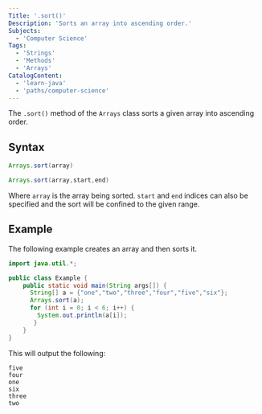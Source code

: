 ```yaml
---
Title: '.sort()'
Description: 'Sorts an array into ascending order.'
Subjects:
  - 'Computer Science'
Tags:
  - 'Strings'
  - 'Methods'
  - 'Arrays'
CatalogContent:
  - 'learn-java'
  - 'paths/computer-science'
---
```


The `.sort()` method of the `Arrays` class sorts a given array into ascending order.

## Syntax

```java
Arrays.sort(array)

Arrays.sort(array,start,end)
```

Where `array` is the array being sorted. `start` and `end` indices can also be specified and the sort will be confined to the given range.

## Example

The following example creates an array and then sorts it.

```java
import java.util.*;

public class Example {
    public static void main(String args[]) {
      String[] a = {"one","two","three","four","five","six"};
      Arrays.sort(a);
      for (int i = 0; i < 6; i++) {
        System.out.println(a[i]);
       }
    }
}
```

This will output the following:

```shell
five
four
one
six
three
two
```
